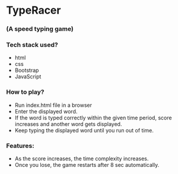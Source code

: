 # TypeRacer
### (A speed typing game)

### Tech stack used?
- html
- css
- Bootstrap
- JavaScript

### How to play?
- Run index.html file in a browser
- Enter the displayed word. 
- If the word is typed correctly within the given time period, score increases and another word gets displayed.
- Keep typing the displayed word until you run out of time.

### Features:
- As the score increases, the time complexity increases.
- Once you lose, the game restarts after 8 sec automatically.

